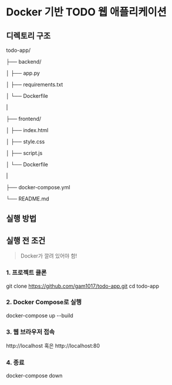 # Docker 기반 TODO 웹 애플리케이션

## 디렉토리 구조

todo-app/

├── backend/   

│   ├── app.py

│   ├── requirements.txt

│   └── Dockerfile

|

├── frontend/           

│   ├── index.html

│   ├── style.css

│   ├── script.js

│   └── Dockerfile

|

├── docker-compose.yml        

└── README.md

## 실행 방법

## 실행 전 조건
> Docker가 깔려 있어야 함!

### 1. 프로젝트 클론

git clone https://github.com/gam1017/todo-app.git
cd todo-app

### 2. Docker Compose로 실행
docker-compose up --build

### 3. 웹 브라우저 접속
http://localhost
혹은
http://localhost:80

### 4. 종료
docker-compose down